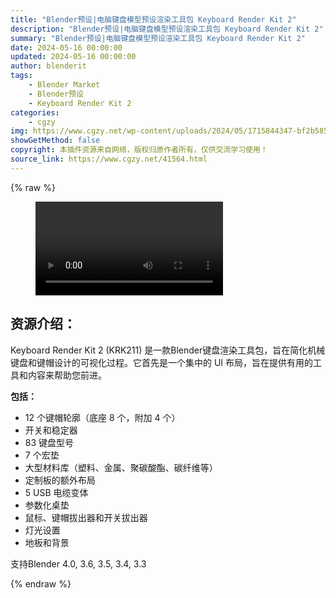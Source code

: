 ```yaml
---
title: "Blender预设|电脑键盘模型预设渲染工具包 Keyboard Render Kit 2"
description: "Blender预设|电脑键盘模型预设渲染工具包 Keyboard Render Kit 2"
summary: "Blender预设|电脑键盘模型预设渲染工具包 Keyboard Render Kit 2"
date: 2024-05-16 00:00:00
updated: 2024-05-16 00:00:00
author: blenderit
tags: 
    - Blender Market
    - Blender预设
    - Keyboard Render Kit 2
categories:
    - cgzy
img: https://www.cgzy.net/wp-content/uploads/2024/05/1715844347-bf2b585aaeb7a04.webp
showGetMethod: false
copyright: 本插件资源来自网络，版权归原作者所有，仅供交流学习使用！
source_link: https://www.cgzy.net/41564.html
---
```


{% raw %}
<figure class="wp-block-video aligncenter"><video controls src="http://cloud.video.taobao.com/play/u/null/p/1/e/6/t/1/463009939223.mp4"></video></figure><div class="wp-block-pandastudio-title"><div class="title_style_01"><h2 id="h2-0">资源介绍：</h2></div></div><p class="is-style-text-indent-2em">Keyboard Render Kit 2 (KRK211) 是一款Blender键盘渲染工具包，旨在简化机械键盘和键帽设计的可视化过程。它首先是一个集中的 UI 布局，旨在提供有用的工具和内容来帮助您前进。</p><p><strong>包括：</strong></p><ul>
<li>12 个键帽轮廓（底座 8 个，附加 4 个）</li>



<li>开关和稳定器</li>



<li>83 键盘型号</li>



<li>7 个宏垫</li>



<li>大型材料库（塑料、金属、聚碳酸酯、碳纤维等）</li>



<li>定制板的额外布局</li>



<li>5 USB 电缆变体</li>



<li>参数化桌垫</li>



<li>鼠标、键帽拔出器和开关拔出器</li>



<li>灯光设置</li>



<li>地板和背景</li>
</ul><div class="wp-block-pandastudio-tips"><div class="tip success "><p>支持Blender 4.0, 3.6, 3.5, 3.4, 3.3</p>
</div></div>
<div style="display: none">cgzy</div>
{% endraw %}